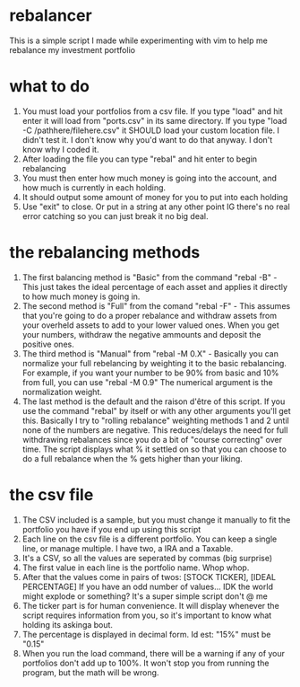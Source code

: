 # rebalancer
This is a simple script I made while experimenting with vim to help me rebalance my investment portfolio

# what to do
1. You must load your portfolios from a csv file. If you type "load" and hit enter it will load from "ports.csv" in its same directory. If you type "load -C /pathhere/filehere.csv" it SHOULD load your custom location file. I didn't test it. I don't know why you'd want to do that anyway. I don't know why I coded it.
2. After loading the file you can type "rebal" and hit enter to begin rebalancing
3. You must then enter how much money is going into the account, and how much is currently in each holding.
4. It should output some amount of money for you to put into each holding
5. Use "exit" to close. Or put in a string at any other point IG there's no real error catching so you can just break it no big deal. 

# the rebalancing methods
1. The first balancing method is "Basic" from the command "rebal -B" - This just takes the ideal percentage of each asset and applies it directly to how much money is going in.
2. The second method is "Full" from the comand "rebal -F" - This assumes that you're going to do a proper rebalance and withdraw assets from your overheld assets to add to your lower valued ones. When you get your numbers, withdraw the negative ammounts and deposit the positive ones.
3. The third method is "Manual" from "rebal -M 0.X" - Basically you can normalize your full rebelancing by weighting it to the basic rebalancing. For example, if you want your number to be 90% from basic and 10% from full, you can use "rebal -M 0.9" The numerical argument is the normalization weight.
4. The last method is the default and the raison d'être of this script. If you use the command "rebal" by itself or with any other arguments you'll get this. Basically I try to "rolling rebalance" weighting methods 1 and 2 until none of the numbers are negative. This reduces/delays the need for full withdrawing rebalances since you do a bit of "course correcting" over time. The script displays what % it settled on so that you can choose to do a full rebalance when the % gets higher than your liking. 

# the csv file
1. The CSV included is a sample, but you must change it manually to fit the portfolio you have if you end up using this script
2. Each line on the csv file is a different portfolio. You can keep a single line, or manage multiple. I have two, a IRA and a Taxable.
3. It's a CSV, so all the values are seperated by commas (big surprise)
4. The first value in each line is the portfolio name. Whop whop.
5. After that the values come in pairs of twos: [STOCK TICKER], [IDEAL PERCENTAGE] If you have an odd number of values... IDK the world might explode or something? It's a super simple script don't @ me
6. The ticker part is for human convenience. It will display whenever the script requires information from you, so it's important to know what holding its askinga bout.
7. The percentage is displayed in decimal form. Id est: "15%" must be "0.15"
8. When you run the load command, there will be a warning if any of your portfolios don't add up to 100%. It won't stop you from running the program, but the math will be wrong.
